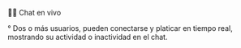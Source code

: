 👩‍💻 Chat en vivo

° Dos o más usuarios, pueden conectarse y platicar en tiempo real, mostrando su actividad o inactividad en el chat.
